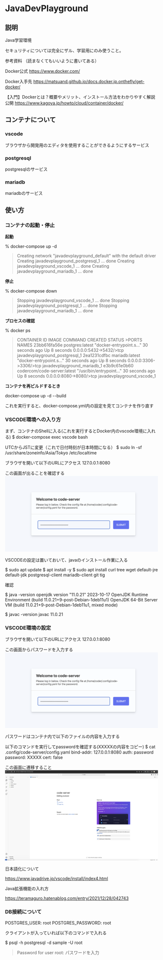 # JavaDevPlayground

## 説明

Java学習環境

セキュリティについては完全にザル、学習用にのみ使うこと。

参考資料 （読まなくてもいいように書いてある）

Docker公式
https://www.docker.com/

Docker入手先
https://matsuand.github.io/docs.docker.jp.onthefly/get-docker/

【入門】Dockerとは？概要やメリット、インストール方法をわかりやすく解説公開
https://www.kagoya.jp/howto/cloud/container/docker/

## コンテナについて

### vscode

ブラウザから開発用のエディタを使用することができるようにするサービス

### postgresql

postgresqlのサービス

### mariadb

mariadbのサービス

## 使い方

### コンテナの起動・停止

**起動**

% docker-compose up -d
>Creating network "javadevplayground_default" with the default driver
>Creating javadevplayground_postgresql_1 ... done
>Creating javadevplayground_vscode_1     ... done
>Creating javadevplayground_mariadb_1    ... done

**停止**

% docker-compose down
>Stopping javadevplayground_vscode_1     ... done
>Stopping javadevplayground_postgresql_1 ... done
>Stopping javadevplayground_mariadb_1    ... done

**プロセスの確認**

% docker ps
>CONTAINER ID   IMAGE                                COMMAND                  CREATED          STATUS         >PORTS                    NAMES
>23bb616fa56e   postgres:latest                      "docker-entrypoint.s…"   30 seconds ago   Up 8 seconds   0.0.0.0:5432->5432/>tcp   javadevplayground_postgresql_1
>2ea1231cdfbc   mariadb:latest                       "docker-entrypoint.s…"   30 seconds ago   Up 8 seconds   0.0.0.0:3306->3306/>tcp   javadevplayground_mariadb_1
>e3b9c61e0b60   codercom/code-server:latest          "/usr/bin/entrypoint…"   30 seconds ago   Up 8 seconds   0.0.0.0:8080->8080/>tcp   javadevplayground_vscode_1

**コンテナを再ビルドするとき**

docker-compose up -d --build

これを実行すると、docker-compose.yml内の設定を見てコンテナを作り直す

### VSCODE環境への入り方

まず、コンテナのShellに入る(これを実行するとDocker内のvscode環境に入れる)
$ docker-compose exec vscode bash  

UTCからJSTに変更（これで日付時刻が日本時間になる）
$ sudo ln -sf /usr/share/zoneinfo/Asia/Tokyo /etc/localtime

ブラウザを開いて以下のURLにアクセス
127.0.0.1:8080

この画面が出ることを確認する
![Welcome](DocImage/welcome.png)

VSCODEの設定は置いておいて、javaのインストール作業に入る

$ sudo apt update
$ apt install -y
$ sudo apt install curl tree wget default-jre default-jdk postgresql-client mariadb-client git tig

確認

$ java -version
openjdk version "11.0.21" 2023-10-17
OpenJDK Runtime Environment (build 11.0.21+9-post-Debian-1deb11u1)
OpenJDK 64-Bit Server VM (build 11.0.21+9-post-Debian-1deb11u1, mixed mode)

$ javac -version
javac 11.0.21

### VSCODE環境の設定

ブラウザを開いて以下のURLにアクセス
127.0.0.1:8080

この画面からパスワードを入力する
![Welcome](DocImage/welcome.png)

パスワードはコンテナ内で以下のファイルの内容を入力する

以下のコマンドを実行してpasswordを確認する(XXXXXの内容をコピー)
$ cat .config/code-server/config.yaml
bind-addr: 127.0.0.1:8080
auth: password
password: XXXXX
cert: false

この画面に遷移すること
![Login](DocImage/login.png)

日本語化について

https://www.javadrive.jp/vscode/install/index4.html

Java拡張機能の入れ方

https://teramaguro.hatenablog.com/entry/2021/12/28/042743

### DB接続について

POSTGRES_USER: root
POSTGRES_PASSWORD: root

クライアントが入っていれば以下のコマンドで入れる

$ psql -h postgresql  -d sample -U root
>Password for user root: パスワードを入力
